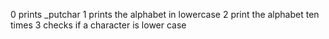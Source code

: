 0 prints _putchar
1 prints the alphabet in lowercase
2 print the alphabet ten times
3 checks if a character is lower case